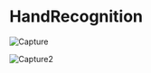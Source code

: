 # HandRecognition

![Capture](https://github.com/venkatasai7/HandRecognition/assets/87575630/cc41ea6e-b80f-45f9-9885-62920c4ce830)



![Capture2](https://github.com/venkatasai7/HandRecognition/assets/87575630/ea219100-f453-4156-b50b-7f600094f1b5)




